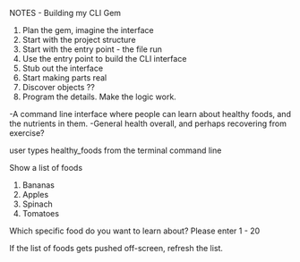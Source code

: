 NOTES - Building my CLI Gem

1. Plan the gem, imagine the interface
2. Start with the project structure
3. Start with the entry point - the file run
4. Use the entry point to build the CLI interface
5. Stub out the interface
6. Start making parts real
7. Discover objects ??
8. Program the details.  Make the logic work.



-A command line interface where people can learn about healthy foods, and the nutrients in them.
-General health overall, and perhaps recovering from exercise?

user types healthy_foods from the terminal command line

Show a list of foods
1. Bananas
2. Apples
3. Spinach
4. Tomatoes

Which specific food do you want to learn about?  Please enter 1 - 20

If the list of foods gets pushed off-screen, refresh the list.
